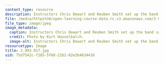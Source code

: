 ```yaml
---
content_type: resource
description: Instructors Chris Dewart and Reuben Smith set up the band saw.
file: /media/https%3A/open-learning-course-data-rc.s3.amazonaws.com/2-993-special-topics-in-mechanical-engineering-the-art-and-science-of-boat-design-january-iap-2007/75d7542cf2855f6821b262e3b463443d_2993017.jpg
file_type: image/jpeg
image_metadata:
  caption: Instructors Chris Dewart and Reuben Smith set up the band saw.
  credit: Photo by Kurt Hasselbalch.
  image-alt: Instructors Chris Dewart and Reuben Smith set up the band saw.
resourcetype: Image
title: 2.993 017.jpg
uid: 75d7542c-f285-5f68-21b2-62e3b463443d
---
```


